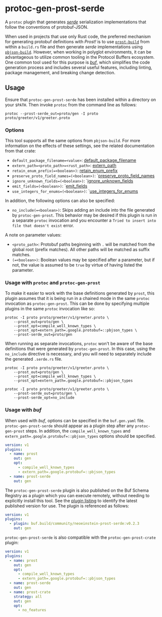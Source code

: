 # protoc-gen-prost-serde

A `protoc` plugin that generates _[serde]_ serialization implementations that
follow the conventions of protobuf-JSON.

[serde]: https://serde.rs

When used in projects that use only Rust code, the preferred mechanism for
generating protobuf definitions with _Prost!_ is to use [`prost-build`] from
within a `build.rs` file and then generate _serde_ implementations using
[`pbjson-build`]. However, when working in polyglot environments,
it can be advantageous to utilize common tooling in the Protocol Buffers
ecosystem. One common tool used for this purpose is _[buf]_, which simplifies
the code generation process and includes several useful features, including
linting, package management, and breaking change detection.

[`prost-build`]: https://docs.rs/prost-build
[`pbjson-build`]: https://docs.rs/pbjson-build
[buf]: https://buf.build

## Usage

Ensure that `protoc-gen-prost-serde` has been installed within a directory
on your `$PATH`. Then invoke `protoc` from the command line as follows:

```shell
protoc --prost-serde_out=proto/gen -I proto proto/greeter/v1/greeter.proto
```

### Options

This tool supports all the same options from `pbjson-build`. For more
information on the effects of these settings, see the related documentation
from that crate:

* `default_package_filename=<value>`: [default_package_filename](https://docs.rs/prost-build/latest/prost_build/struct.Config.html#method.default_package_filename)
* `extern_path=<proto_path>=<rust_path>`:  [extern_path](https://docs.rs/pbjson-build/latest/pbjson_build/struct.Builder.html#method.extern_path)
* `retain_enum_prefix(=<boolean>)`:  [retain_enum_prefix](https://docs.rs/pbjson-build/latest/pbjson_build/struct.Builder.html#method.retain_enum_prefix)
* `preserve_proto_field_names=(<boolean>)`: `[preserve_proto_field_names](https://docs.rs/pbjson-build/latest/pbjson_build/struct.Builder.html#method.preserve_proto_field_names)
* `ignore_unknown_fields=(<boolean>)`: `[ignore_unknown_fields](https://docs.rs/pbjson-build/latest/pbjson_build/struct.Builder.html#method.ignore_unknown_fields)
* `emit_fields=(<boolean>)`: `[emit_fields](https://docs.rs/pbjson-build/latest/pbjson_build/struct.Builder.html#method.emit_fields)
* `use_integers_for_enums=(<boolean>)`: `[use_integers_for_enums](https://docs.rs/pbjson-build/latest/pbjson_build/struct.Builder.html#method.use_integers_for_enums)

In addition, the following options can also be specified:

* `no_include(=<boolean>)`:  Skips adding an include into the file generated
  by `protoc-gen-prost`. This behavior may be desired if this plugin is run
  in a separate `protoc` invocation and you encounter a `Tried to insert into
  file that doesn't exist` error.

A note on parameter values:

* `<proto_path>`: Protobuf paths beginning with `.` will be matched from the
  global root (prefix matches). All other paths will be matched as suffix
  matches.
* `(=<boolean>)`: Boolean values may be specified after a parameter, but if
  not, the value is assumed to be `true` by virtue of having listed the
  parameter.

### Usage with `protoc` and `protoc-gen-prost`

To make it easier to work with the base definitions generated by `prost`,
this plugin assumes that it is being run in a chained mode in the same
`protoc` invocation as `protoc-gen-prost`. This can be done by specifying
multiple plugins in the same `protoc` invocation like so:

```shell
protoc -I proto proto/greeter/v1/greeter.proto \
    --prost_out=proto/gen \
    --prost_opt=compile_well_known_types \
    --prost_opt=extern_path=.google.protobuf=::pbjson_types \
    --prost-serde_out=proto/gen
```

When running as separate invocations, `protoc` won't be aware of the
base definitions that were generated by `protoc-gen-prost`. In this case,
using the `no_include` directive is necessary, and you will need to
separately include the generated `.serde.rs` file.

```shell
protoc -I proto proto/greeter/v1/greeter.proto \
    --prost_out=proto/gen \
    --prost_opt=compile_well_known_types \
    --prost_opt=extern_path=.google.protobuf=::pbjson_types

protoc -I proto proto/greeter/v1/greeter.proto \
    --prost-serde_out=proto/gen \
    --prost-serde_opt=no_include
```

### Usage with _buf_

When used with _buf_, options can be specified in the `buf.gen.yaml` file.
`protoc-gen-prost-serde` should appear as a plugin step after any
`protoc-gen-prost` steps. In addition, the `compile_well_known_types`
and `extern_path=.google.protobuf=::pbjson_types` options should be specified.

```yaml
version: v1
plugins:
  - name: prost
    out: gen
    opt:
      - compile_well_known_types
      - extern_path=.google.protobuf=::pbjson_types
  - name: prost-serde
    out: gen
```

The `protoc-gen-prost-serde` plugin is also published on the Buf Schema Registry as
a plugin which you can execute remotely, without needing to explicitly install
this tool. See the [plugin listing][1] to identify the latest published version
for use. The plugin is referenced as follows:

[1]: https://buf.build/community/neoeinstein-prost-serde

```yaml
version: v1
plugins:
  - plugin: buf.build/community/neoeinstein-prost-serde:v0.2.3
    out: gen
```

`protoc-gen-prost-serde` is also compatible with the `protoc-gen-prost-crate`
plugin:

```yaml
version: v1
plugins:
  - name: prost
    out: gen
    opt:
      - compile_well_known_types
      - extern_path=.google.protobuf=::pbjson_types
  - name: prost-serde
    out: gen
  - name: prost-crate
    strategy: all
    out: gen
    opt:
      - no_features
```
